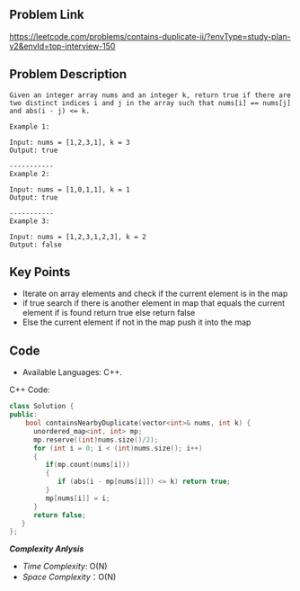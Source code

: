 ## Problem Link

https://leetcode.com/problems/contains-duplicate-ii/?envType=study-plan-v2&envId=top-interview-150

## Problem Description

```
Given an integer array nums and an integer k, return true if there are two distinct indices i and j in the array such that nums[i] == nums[j] and abs(i - j) <= k.

Example 1:

Input: nums = [1,2,3,1], k = 3
Output: true

-----------
Example 2:

Input: nums = [1,0,1,1], k = 1
Output: true

-----------
Example 3:

Input: nums = [1,2,3,1,2,3], k = 2
Output: false

```
## Key Points

- Iterate on array elements and check if the current element is in the map 
- if true search if there is another element in map that equals the current element if is found return true else return false
- Else the current element if not in the map push it into the map

## Code

- Available Languages: C++.

C++ Code:

```cpp
class Solution {
public:
    bool containsNearbyDuplicate(vector<int>& nums, int k) {
      unordered_map<int, int> mp;
      mp.reserve((int)nums.size()/2);
      for (int i = 0; i < (int)nums.size(); i++)
      {
         if(mp.count(nums[i]))
         {
            if (abs(i - mp[nums[i]]) <= k) return true;
         }
         mp[nums[i]] = i;
      }
      return false;
   }
};
```

**_Complexity Anlysis_**

- _Time Complexity_: O(N)
- _Space Complexity_：O(N)
